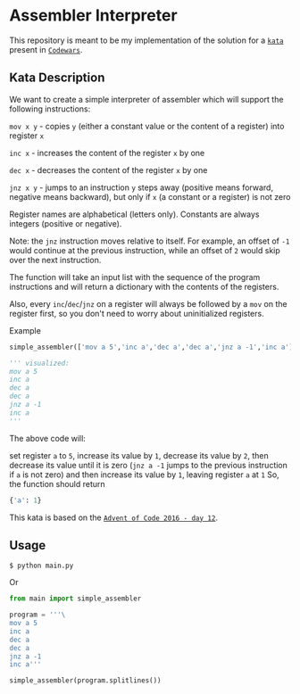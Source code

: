 # Assembler Interpreter

This repository is meant to be my implementation of the solution for a [`kata`](https://www.codewars.com/kata/58e24788e24ddee28e000053) present in [`Codewars`](https://www.codewars.com/).


## Kata Description

We want to create a simple interpreter of assembler which will support the following instructions:

`mov x y` - copies `y` (either a constant value or the content of a register) into register `x`

`inc x` - increases the content of the register `x` by one

`dec x` - decreases the content of the register `x` by one

`jnz x y` - jumps to an instruction `y` steps away (positive means forward, negative means backward), but only if `x` (a constant or a register) is not zero

Register names are alphabetical (letters only). Constants are always integers (positive or negative).

Note: the `jnz` instruction moves relative to itself. For example, an offset of `-1` would continue at the previous instruction, while an offset of `2` would skip over the next instruction.

The function will take an input list with the sequence of the program instructions and will return a dictionary with the contents of the registers.

Also, every `inc`/`dec`/`jnz` on a register will always be followed by a `mov` on the register first, so you don't need to worry about uninitialized registers.

Example
```python
simple_assembler(['mov a 5','inc a','dec a','dec a','jnz a -1','inc a'])

''' visualized:
mov a 5
inc a
dec a
dec a
jnz a -1
inc a
'''
```
The above code will:

set register `a` to `5`,
increase its value by `1`,
decrease its value by `2`,
then decrease its value until it is zero (`jnz a -1` jumps to the previous instruction if `a` is not zero)
and then increase its value by `1`, leaving register `a` at `1`
So, the function should return

```python
{'a': 1}
```
This kata is based on the [`Advent of Code 2016 - day 12`](https://adventofcode.com/2016/day/12).


## Usage

    $ python main.py

Or

```python
from main import simple_assembler

program = '''\
mov a 5
inc a
dec a
dec a
jnz a -1
inc a'''

simple_assembler(program.splitlines())
```
